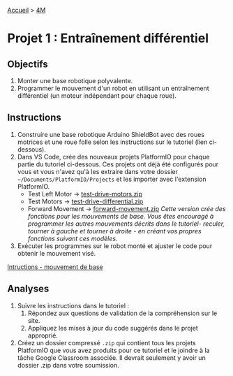 [Accueil](./index.md) > [4M](./acceuil4M.md#projet-7--mouvement-avec-mission)

# Projet 1 : Entraînement différentiel

## Objectifs

1. Monter une base robotique polyvalente.
1. Programmer le mouvement d'un robot en utilisant un entraînement différentiel (un moteur indépendant pour chaque roue).

## Instructions

1. Construire une base robotique Arduino ShieldBot avec des roues motrices et une roue folle selon les instructions sur le tutoriel (lien ci-dessous).
1. Dans VS Code, crée des nouveaux projets PlatformIO pour chaque partie du tutoriel ci-dessous. Ces projets ont déjà été configurés pour vous et vous n'avez qu'à les extraire dans votre dossier `~/Documents/PlatformIO/Projects` et les importer avec l'extension PlatformIO.
    - Test Left Motor -> [test-drive-motors.zip](./code/platformio/test-drive-motors.zip)
    - Test Motors -> [test-drive-differential.zip](./code/platformio/test-drive-differential.zip)
    - Forward Movement -> [forward-movement.zip](./code/platformio/forward-movement.zip) _Cette version crée des fonctions pour les mouvements de base. Vous êtes encouragé à programmer les autres mouvements décrits dans le tutoriel- reculer, tourner à gauche et tourner à droite - en créant vos propres fonctions suivant ces modèles._
1. Exécuter les programmes sur le robot monté et ajuster le code pour obtenir le mouvement visé.

[Intructions - mouvement de base](https://www.cs2n.org/u/mp/badge_pages/195)

## Analyses

1. Suivre les instructions dans le tutoriel :
    1. Répondez aux questions de validation de la compréhension sur le site.
    1. Appliquez les mises à jour du code suggérés dans le projet approprié.
1. Créez un dossier compressé `.zip` qui contient tous les projets PlatformIO que vous avez produits pour ce tutoriel et le joindre à la tâche Google Classroom associée. Il devrait seulement y avoir un dossier .zip dans votre soumission.
